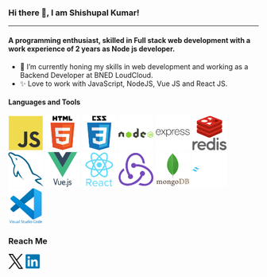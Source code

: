 ### Hi there 👋, I am Shishupal Kumar!
---
#### A programming enthusiast, skilled in Full stack web development with a work experience of 2 years as Node js developer.

- 🌱 I’m currently honing my skills in web development and working as a Backend Developer at BNED LoudCloud.
- ✨ Love to work with JavaScript, NodeJS, Vue JS and React JS. 

#### Languages and Tools

 <img src="https://github.com/devicons/devicon/blob/master/icons/javascript/javascript-original.svg" alt="JavaScript Logo" width="70" height="70" />               <img src="https://github.com/devicons/devicon/blob/master/icons/html5/html5-original-wordmark.svg" alt="HTML Logo" width="70" height="70" />                     <img src="https://github.com/devicons/devicon/blob/master/icons/css3/css3-original-wordmark.svg" alt="CSS Logo" width="70" height="70"/>
 <img src="https://github.com/devicons/devicon/blob/master/icons/nodejs/nodejs-original-wordmark.svg" alt="Node Logo" width="70" height="70" />
 <img src="https://github.com/devicons/devicon/blob/master/icons/express/express-original-wordmark.svg" alt="Express Logo" width="70" height="70" />
 <img src="https://github.com/devicons/devicon/blob/master/icons/redis/redis-original-wordmark.svg" alt="Redis Logo" width="70" height="70" />
 <img src="https://github.com/devicons/devicon/blob/master/icons/mysql/mysql-original.svg" alt="MySQL Logo" width="70" height="70" />
 <img src="https://github.com/devicons/devicon/blob/master/icons/vuejs/vuejs-original-wordmark.svg" alt="Vue Logo" width="70" height="70" />
 <img src="https://github.com/devicons/devicon/blob/master/icons/react/react-original-wordmark.svg" alt="React Logo" width="70" height="70" />
  <img src="https://github.com/devicons/devicon/blob/master/icons/redux/redux-original.svg" alt="Redux Logo" width="70" height="70" />
  <img src="https://github.com/devicons/devicon/blob/master/icons/mongodb/mongodb-original-wordmark.svg" alt="MongoDB Logo" width="70" height="70" />
  <img src="https://github.com/devicons/devicon/blob/master/icons/tailwindcss/tailwindcss-original-wordmark.svg" alt="Tailwind logo" width="70" height="70" />
  <img src="https://github.com/devicons/devicon/blob/master/icons/vscode/vscode-original-wordmark.svg" alt="VSCode Logo" width="70" height="70" />
<!-- #### My GitHub Stats

[![Shishupal's GitHub stats](https://github-readme-stats.vercel.app/api?username=shishupalamigo&iclude_all_commits=true&hide=stars&count_private=true&show_icons=true&theme=synthwave)](https://github.com/shishupalamigo/github-readme-stats)|[![Total](https://github-readme-streak-stats.herokuapp.com/?user=shishupalamigo&theme=synthwave)](https://github.com/shishupalamigo/github-readme-stats)
|---|---| -->
<!-- [![Top Langs](https://github-readme-stats.vercel.app/api/top-langs/?username=shishupalamigo&hide=CSS,ruby,shell,pug&layout=compact&theme=synthwave)](https://github.com/shishupalamigo/github-readme-stats) -->


### Reach Me 
<a href="https://twitter.com/shishupalamigo" target="_blank"><img src="https://github.com/devicons/devicon/blob/master/icons/twitter/twitter-original.svg" alt="Twitter Logo" width="30" /></a>           <a href="https://www.linkedin.com/in/shishupalamigo/" target="_blank"><img src="https://github.com/devicons/devicon/blob/master/icons/linkedin/linkedin-original.svg" alt="LinkedIn Logo" width="30"/></a>
<!--
**shishupalamigo/shishupalamigo** is a ✨ _special_ ✨ repository because its `README.md` (this file) appears on your GitHub profile.

Here are some ideas to get you started:

- 
- 🌱 I’m currently learning ...
- 👯 I’m looking to collaborate on ...
- 🤔 I’m looking for help with ...
- 💬 Ask me about ...
- 📫 How to reach me: ...
- 😄 Pronouns: ...
- ⚡ Fun fact: ...
-->

